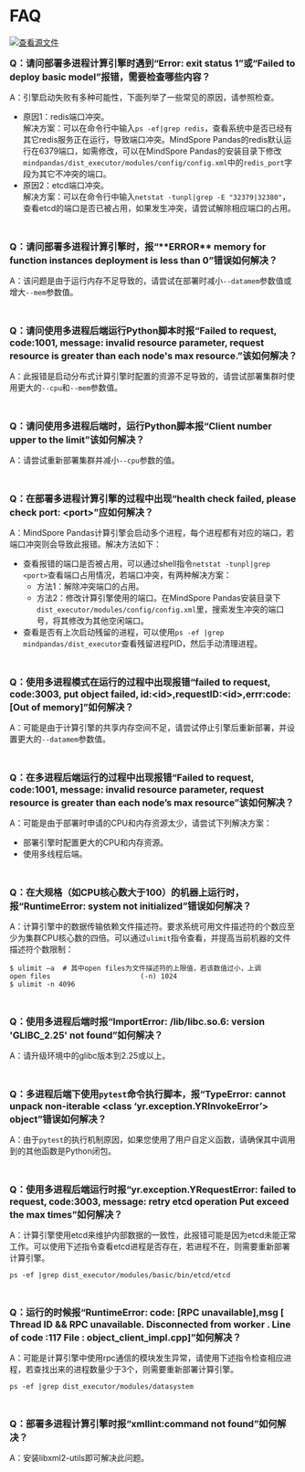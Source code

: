 # FAQ

[![查看源文件](https://mindspore-website.obs.cn-north-4.myhuaweicloud.com/website-images/master/resource/_static/logo_source.svg)](https://gitee.com/mindspore/docs/blob/master/docs/mindpandas/docs/source_zh_cn/faq.md)

<font size=3>**Q：请问部署多进程计算引擎时遇到“Error: exit status 1”或“Failed to deploy basic model”报错，需要检查哪些内容？**</font>

A：引擎启动失败有多种可能性，下面列举了一些常见的原因，请参照检查。

- 原因1：redis端口冲突。  
  解决方案：可以在命令行中输入`ps -ef|grep redis`，查看系统中是否已经有其它redis服务正在运行，导致端口冲突。MindSpore Pandas的redis默认运行在6379端口，如需修改，可以在MindSpore Pandas的安装目录下修改`mindpandas/dist_executor/modules/config/config.xml`中的`redis_port`字段为其它不冲突的端口。
- 原因2：etcd端口冲突。  
  解决方案：可以在命令行中输入`netstat -tunpl|grep -E "32379|32380"`，查看etcd的端口是否已被占用，如果发生冲突，请尝试解除相应端口的占用。

<br/>

<font size=3>**Q：请问部署多进程计算引擎时，报“\*\*ERROR\*\* memory for function instances deployment is less than 0”错误如何解决？**</font>

A：该问题是由于运行内存不足导致的，请尝试在部署时减小`--datamem`参数值或增大`--mem`参数值。

<br/>

<font size=3>**Q：请问使用多进程后端运行Python脚本时报“Failed to request, code:1001, message: invalid resource parameter, request resource is greater than each node's max resource.”该如何解决？**</font>

A：此报错是启动分布式计算引擎时配置的资源不足导致的，请尝试部署集群时使用更大的`--cpu`和`--mem`参数值。

<br/>

<font size=3>**Q：请问使用多进程后端时，运行Python脚本报“Client number upper to the limit”该如何解决？**</font>

A：请尝试重新部署集群并减小`--cpu`参数的值。

<br/>

<font size=3>**Q：在部署多进程计算引擎的过程中出现“health check failed, please check port: \<port>”应如何解决？**</font>

A：MindSpore Pandas计算引擎会启动多个进程，每个进程都有对应的端口，若端口冲突则会导致此报错。解决方法如下：

- 查看报错的端口是否被占用，可以通过shell指令`netstat -tunpl|grep <port>`查看端口占用情况，若端口冲突，有两种解决方案：
    - 方法1：解除冲突端口的占用。
    - 方法2：修改计算引擎使用的端口。在MindSpore Pandas安装目录下`dist_executor/modules/config/config.xml`里，搜索发生冲突的端口号，将其修改为其他空闲端口。
- 查看是否有上次启动残留的进程，可以使用`ps -ef |grep mindpandas/dist_executor`查看残留进程PID，然后手动清理进程。

<br/>

<font size=3>**Q：使用多进程模式在运行的过程中出现报错“failed to request, code:3003, put object failed, id:\<id>,requestID:\<id>,errr:code:[Out of memory]”如何解决？**</font>

A：可能是由于计算引擎的共享内存空间不足，请尝试停止引擎后重新部署，并设置更大的`--datamem`参数值。

<br/>

<font size=3>**Q：在多进程后端运行的过程中出现报错“Failed to request, code:1001, message: invalid resource parameter, request resource is greater than each node’s max resource”该如何解决？**</font>

A：可能是由于部署时申请的CPU和内存资源太少，请尝试下列解决方案：

- 部署引擎时配置更大的CPU和内存资源。
- 使用多线程后端。

<br/>

<font size=3>**Q：在大规格（如CPU核心数大于100）的机器上运行时，报“RuntimeError: system not initialized”错误如何解决？**</font>

A：计算引擎中的数据传输依赖文件描述符。要求系统可用文件描述符的个数应至少为集群CPU核心数的四倍。可以通过`ulimit`指令查看，并提高当前机器的文件描述符个数限制：

```shell
$ ulimit –a  # 其中open files为文件描述符的上限值，若该数值过小，上调
open files                      (-n) 1024
$ ulimit -n 4096
```

<br/>

<font size=3>**Q：使用多进程后端时报“ImportError: /lib/libc.so.6: version 'GLIBC_2.25' not found”如何解决？**</font>

A：请升级环境中的glibc版本到2.25或以上。

<br/>

<font size=3>**Q：多进程后端下使用`pytest`命令执行脚本，报“TypeError: cannot unpack non-iterable <class ‘yr.exception.YRInvokeError’> object”错误如何解决？**</font>

A：由于`pytest`的执行机制原因，如果您使用了用户自定义函数，请确保其中调用到的其他函数是Python闭包。

<br/>

<font size=3>**Q：使用多进程后端运行时报“yr.exception.YRequestError: failed to request, code:3003, message: retry etcd operation Put exceed the max times”如何解决？**</font>

A：计算引擎使用etcd来维护内部数据的一致性，此报错可能是因为etcd未能正常工作。可以使用下述指令查看etcd进程是否存在，若进程不在，则需要重新部署计算引擎。

```shell
ps -ef |grep dist_executor/modules/basic/bin/etcd/etcd
```

<br/>

<font size=3>**Q：运行的时候报“RuntimeError: code: [RPC unavailable],msg [ Thread ID && RPC unavailable. Disconnected from worker . Line of code :117 File : object_client_impl.cpp]”如何解决？**</font>

A：可能是计算引擎中使用rpc通信的模块发生异常，请使用下述指令检查相应进程，若查找出来的进程数量少于3个，则需要重新部署计算引擎。

```shell
ps -ef |grep dist_executor/modules/datasystem
```

<br/>

<font size=3>**Q：部署多进程计算引擎时报“xmllint:command not found”如何解决？**</font>

A：安装libxml2-utils即可解决此问题。
